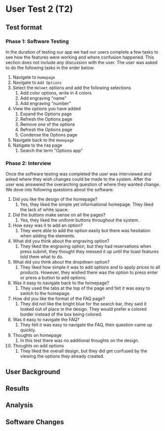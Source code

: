 # User Test 2 (T2)
 
 ## Test format
 ### Phase 1: Software Testing
 In the duration of testing our app we had our users complete a few tasks to see how the features were working and where confusion happened. This section does not include any discussion with the user. The user was asked to do the following tasks in the order below:
1) Navigate to `Homepage`
2) Navigate to `Add Options`
3) Select the `Helmet` options and add the following selections
    1) Add color options, write in 4 colors
    2) Add engraving "name"
    3) Add engraving "number"
4) View the options you have added
    1) Expand the Options page
    2) Refresh the Options page
    3) Remove one of the options 
    4) Refresh the Options page
    5) Condense the Options page
5) Navigate back to the `Homepage`
6) Natigate to the `FAQ` page
   1) Search the term "Options app"
### Phase 2: Interview 
Once the software testing was completed the user was interviewed and asked where they wish changes could be made to the system. After the user was answered the overarching question of where they wanted change. We dove into following questions about the software:

1)	Did you like the design of the homepage?
    1)	Yes, they liked the simple yet informational homepage. They liked the lack of white space.
2)	Did the buttons make sense on all the pages?
    1) Yes, they liked the uniform buttons throughout the system.
3)	How easy was it to add an option?
    1)	They were able to add the option easily but there was hesitation when adding the elements.
4)	What did you think about the engraving option?
    1)	They liked the engraving option, but they had reservations when press submit, they thought they messed it up until the toast features told them what to do.
5)	What did you think about the dropdown option?
    1)	They liked how simple it was to add options and to apply prices to all products. However, they wished there was the option to press enter or press a button to add options. 
6)	Was it easy to navigate back to the homepage?
    1)	They used the tabs at the top of the page and felt it was easy to switch to the homepage. 
7)	How did you like the format of the FAQ page?
    1)	They did not like the bright blue for the search bar, they said it looked out of place in the design. They would prefer a colored border instead of the box being colored.  
8)	Was it easy to navigate the FAQ?
    1)	They felt it was easy to navigate the FAQ, their question came up quickly.
9)	Thoughts on homepage
    1) In this test there was no additional thoughts on the design. 
10)	Thoughts on add options
    1)	They liked the overall design, but they did get confused by the viewing the options they already created. 


 ## User Background
 
 ## Results 
 
 ## Analysis
 
 ## Software Changes
